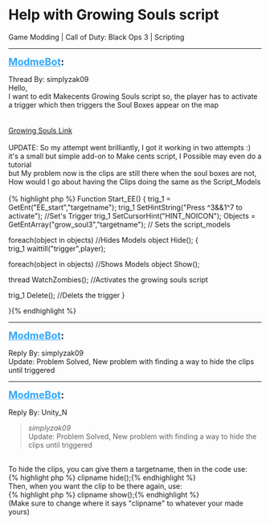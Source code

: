 # Help with Growing Souls script
Game Modding | Call of Duty: Black Ops 3 | Scripting

---
<strong style="font-size: 1.4em;"><span style="text-decoration: underline;text-decoration-color: #34a7f9;"><span style="color:#34a7f9;">ModmeBot</span></span>:</strong>

<p>Thread By: simplyzak09<br />Hello,<br />        I want to edit Makecents Growing Souls script so, the player has to activate a trigger which then triggers the Soul Boxes appear on the map<br /> <br /> <br /><a href="https://ugx-mods.com/forum/index.php/topic,14175.0.html">Growing Souls Link</a><br /> <br /> UPDATE: So my attempt went brilliantly, I got it working in two attempts :) it&#39;s a small but simple add-on to Make cents script, I Possible may even do a tutorial <br />but My problem now is the clips are still there when the soul boxes are not, How would I go about having the Clips doing the same as the Script_Models <br /> <br />{% highlight php %}
Function Start_EE()
{
 trig_1 = GetEnt("EE_start","targetname");
 trig_1 SetHintString("Press ^3&amp;&amp;1^7 to activate");  //Set&#39;s Trigger
 trig_1 SetCursorHint("HINT_NOICON");
 Objects = GetEntArray("grow_soul3","targetname");  // Sets the script_models
 
 foreach(object in objects)   //Hides Models
	object Hide();
{	
 trig_1 waittill("trigger",player);
 
 foreach(object in objects) //Shows Models
  object Show();
  
 thread WatchZombies();  //Activates the growing souls script
 
 trig_1 Delete();  //Delets the trigger
 }
 
 }{% endhighlight %}
</p>

---
<strong style="font-size: 1.4em;"><span style="text-decoration: underline;text-decoration-color: #34a7f9;"><span style="color:#34a7f9;">ModmeBot</span></span>:</strong>

<p>Reply By: simplyzak09<br />Update: Problem Solved, New problem with finding a way to hide the clips until triggered</p>

---
<strong style="font-size: 1.4em;"><span style="text-decoration: underline;text-decoration-color: #34a7f9;"><span style="color:#34a7f9;">ModmeBot</span></span>:</strong>

<p>Reply By: Unity_N<br /><blockquote><em>simplyzak09</em><br />Update: Problem Solved, New problem with finding a way to hide the clips until triggered </blockquote><br /> To hide the clips, you can give them a targetname, then in the code use:<br />{% highlight php %}
clipname hide();{% endhighlight %}
 <br />Then, when you want the clip to be there again, use:<br />{% highlight php %}
clipname show();{% endhighlight %}
 <br />(Make sure to change where it says &quot;clipname&quot; to whatever your made yours)</p>
